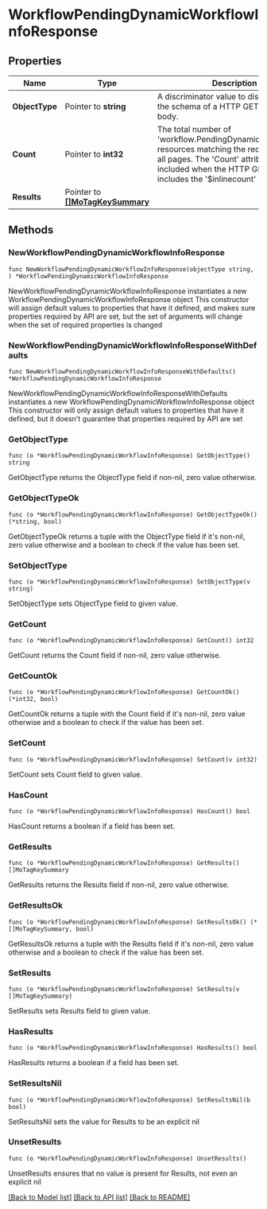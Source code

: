 # WorkflowPendingDynamicWorkflowInfoResponse

## Properties

Name | Type | Description | Notes
------------ | ------------- | ------------- | -------------
**ObjectType** | Pointer to **string** | A discriminator value to disambiguate the schema of a HTTP GET response body. | 
**Count** | Pointer to **int32** | The total number of &#39;workflow.PendingDynamicWorkflowInfo&#39; resources matching the request, accross all pages. The &#39;Count&#39; attribute is included when the HTTP GET request includes the &#39;$inlinecount&#39; parameter. | [optional] 
**Results** | Pointer to [**[]MoTagKeySummary**](MoTagKeySummary.md) |  | [optional] 

## Methods

### NewWorkflowPendingDynamicWorkflowInfoResponse

`func NewWorkflowPendingDynamicWorkflowInfoResponse(objectType string, ) *WorkflowPendingDynamicWorkflowInfoResponse`

NewWorkflowPendingDynamicWorkflowInfoResponse instantiates a new WorkflowPendingDynamicWorkflowInfoResponse object
This constructor will assign default values to properties that have it defined,
and makes sure properties required by API are set, but the set of arguments
will change when the set of required properties is changed

### NewWorkflowPendingDynamicWorkflowInfoResponseWithDefaults

`func NewWorkflowPendingDynamicWorkflowInfoResponseWithDefaults() *WorkflowPendingDynamicWorkflowInfoResponse`

NewWorkflowPendingDynamicWorkflowInfoResponseWithDefaults instantiates a new WorkflowPendingDynamicWorkflowInfoResponse object
This constructor will only assign default values to properties that have it defined,
but it doesn't guarantee that properties required by API are set

### GetObjectType

`func (o *WorkflowPendingDynamicWorkflowInfoResponse) GetObjectType() string`

GetObjectType returns the ObjectType field if non-nil, zero value otherwise.

### GetObjectTypeOk

`func (o *WorkflowPendingDynamicWorkflowInfoResponse) GetObjectTypeOk() (*string, bool)`

GetObjectTypeOk returns a tuple with the ObjectType field if it's non-nil, zero value otherwise
and a boolean to check if the value has been set.

### SetObjectType

`func (o *WorkflowPendingDynamicWorkflowInfoResponse) SetObjectType(v string)`

SetObjectType sets ObjectType field to given value.


### GetCount

`func (o *WorkflowPendingDynamicWorkflowInfoResponse) GetCount() int32`

GetCount returns the Count field if non-nil, zero value otherwise.

### GetCountOk

`func (o *WorkflowPendingDynamicWorkflowInfoResponse) GetCountOk() (*int32, bool)`

GetCountOk returns a tuple with the Count field if it's non-nil, zero value otherwise
and a boolean to check if the value has been set.

### SetCount

`func (o *WorkflowPendingDynamicWorkflowInfoResponse) SetCount(v int32)`

SetCount sets Count field to given value.

### HasCount

`func (o *WorkflowPendingDynamicWorkflowInfoResponse) HasCount() bool`

HasCount returns a boolean if a field has been set.

### GetResults

`func (o *WorkflowPendingDynamicWorkflowInfoResponse) GetResults() []MoTagKeySummary`

GetResults returns the Results field if non-nil, zero value otherwise.

### GetResultsOk

`func (o *WorkflowPendingDynamicWorkflowInfoResponse) GetResultsOk() (*[]MoTagKeySummary, bool)`

GetResultsOk returns a tuple with the Results field if it's non-nil, zero value otherwise
and a boolean to check if the value has been set.

### SetResults

`func (o *WorkflowPendingDynamicWorkflowInfoResponse) SetResults(v []MoTagKeySummary)`

SetResults sets Results field to given value.

### HasResults

`func (o *WorkflowPendingDynamicWorkflowInfoResponse) HasResults() bool`

HasResults returns a boolean if a field has been set.

### SetResultsNil

`func (o *WorkflowPendingDynamicWorkflowInfoResponse) SetResultsNil(b bool)`

 SetResultsNil sets the value for Results to be an explicit nil

### UnsetResults
`func (o *WorkflowPendingDynamicWorkflowInfoResponse) UnsetResults()`

UnsetResults ensures that no value is present for Results, not even an explicit nil

[[Back to Model list]](../README.md#documentation-for-models) [[Back to API list]](../README.md#documentation-for-api-endpoints) [[Back to README]](../README.md)


